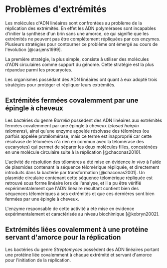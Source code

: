 # Problèmes d'extrémités

Les molécules d'ADN linéaires sont confrontées au problème de la réplication des
extrémités. En effet les ADN polymérases sont incapables d'initier la synthèse
d'un brin sans une amorce, ce qui signifie que les extrémités ne peuvent pas
être complétement répliquées par ces enzymes. Plusieurs stratégies pour
contourner ce problème ont émergé au cours de l'évolution [@casjens1999].

La première stratégie, la plus simple, consiste à utiliser des molécules d'ADN
circulaires comme support du génome. Cette stratégie est la plus répandue parmi
les procaryotes.

Les organismes possédant des ADN linéaires ont quant à eux adopté trois
stratégies pour protéger et répliquer leurs extrémités.  


## Extrémités fermées covalemment par une épingle à cheveux

Les bactéries du genre *Borrelia* possèdent des ADN linéaires aux extrémités
fermées covalemment par une épingle à cheveux (*closed hairpin telomeres*),
ainsi qu'une enzyme appelée résolvase des télomères (ou parfois appelée
protélomérase, mais ce terme est inapproprié car cette résolvase de télomères
n'a rien en commun avec la télomérase des eucaryotes) qui permet de séparer les
deux molécules filles, concaténées en une molécule circulaire suite à la
réplication [@chaconas2010].

L'activité de résolution des télomères a été mise en évidence *in vivo* à l'aide
de plasmides contenant la séquence télomérique répliquée, et directement
introduits dans la bactérie par transformation [@chaconas2001]. Un plasmide
circulaire contenant cette séquence télomérique répliquée est retrouvé sous
forme linéaire lors de l'analyse, et il a pu être vérifié expérimentalement que
l'ADN linéaire résultant contient bien des séquences télomériques à ses
extrémités et que ces dernières sont bien fermées par une épingle à cheveux.

L'enzyme responsable de cette activité a été mise en évidence expérimentalement
et caractérisée au niveau biochimique [@kobryn2002].


## Extrémités liées covalemment à une protéine servant d'amorce pour la réplication

Les bactéries du genre *Streptomyces* possèdent des ADN linéaires portant une
protéine liée covalemment à chaque extrémité et servant d'amorce pour
l'initiation de la réplication.
